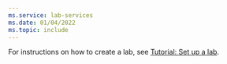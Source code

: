 ```yaml
---
ms.service: lab-services
ms.date: 01/04/2022
ms.topic: include
---
```


For instructions on how to create a lab, see [Tutorial: Set up a lab](../tutorial-setup-lab.md).  
